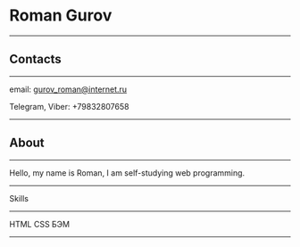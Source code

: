 # Roman Gurov
********************

## Contacts
***************
email: gurov_roman@internet.ru

Telegram, Viber: +79832807658
**************************

## About
****************
Hello, my name is Roman, I am self-studying web programming.

***********************

Skills
*********************************
HTML
CSS
БЭМ

***********************************
